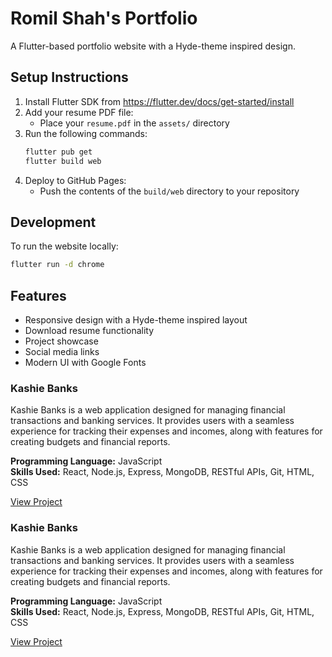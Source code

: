 # Romil Shah's Portfolio

A Flutter-based portfolio website with a Hyde-theme inspired design.

## Setup Instructions

1. Install Flutter SDK from https://flutter.dev/docs/get-started/install
2. Add your resume PDF file:
   - Place your `resume.pdf` in the `assets/` directory
3. Run the following commands:
   ```bash
   flutter pub get
   flutter build web
   ```
4. Deploy to GitHub Pages:
   - Push the contents of the `build/web` directory to your repository

## Development

To run the website locally:
```bash
flutter run -d chrome
```

## Features
- Responsive design with a Hyde-theme inspired layout
- Download resume functionality
- Project showcase
- Social media links
- Modern UI with Google Fonts

### Kashie Banks
Kashie Banks is a web application designed for managing financial transactions and banking services. It provides users with a seamless experience for tracking their expenses and incomes, along with features for creating budgets and financial reports.

**Programming Language:** JavaScript  
**Skills Used:** React, Node.js, Express, MongoDB, RESTful APIs, Git, HTML, CSS

[View Project](https://github.com/Romil2112/Kashie-Banks-TSF)

### Kashie Banks
Kashie Banks is a web application designed for managing financial transactions and banking services. It provides users with a seamless experience for tracking their expenses and incomes, along with features for creating budgets and financial reports.

**Programming Language:** JavaScript  
**Skills Used:** React, Node.js, Express, MongoDB, RESTful APIs, Git, HTML, CSS

[View Project](https://github.com/Romil2112/Kashie-Banks-TSF)